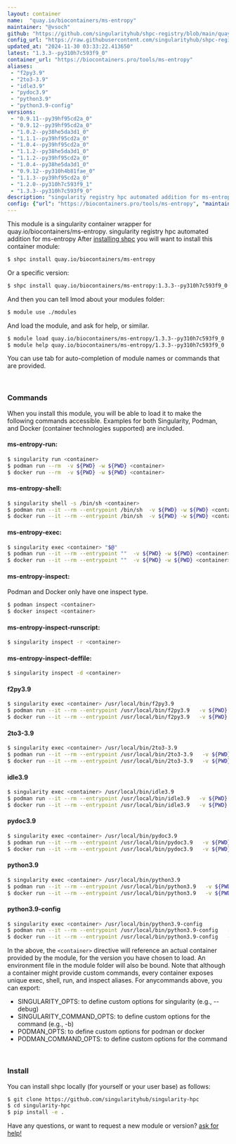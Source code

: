 ```yaml
---
layout: container
name:  "quay.io/biocontainers/ms-entropy"
maintainer: "@vsoch"
github: "https://github.com/singularityhub/shpc-registry/blob/main/quay.io/biocontainers/ms-entropy/container.yaml"
config_url: "https://raw.githubusercontent.com/singularityhub/shpc-registry/main/quay.io/biocontainers/ms-entropy/container.yaml"
updated_at: "2024-11-30 03:33:22.413650"
latest: "1.3.3--py310h7c593f9_0"
container_url: "https://biocontainers.pro/tools/ms-entropy"
aliases:
 - "f2py3.9"
 - "2to3-3.9"
 - "idle3.9"
 - "pydoc3.9"
 - "python3.9"
 - "python3.9-config"
versions:
 - "0.9.11--py39hf95cd2a_0"
 - "0.9.12--py39hf95cd2a_0"
 - "1.0.2--py38he5da3d1_0"
 - "1.1.1--py39hf95cd2a_0"
 - "1.0.4--py39hf95cd2a_0"
 - "1.1.2--py38he5da3d1_0"
 - "1.1.2--py39hf95cd2a_0"
 - "1.0.4--py38he5da3d1_0"
 - "0.9.12--py310h4b81fae_0"
 - "1.1.3--py39hf95cd2a_0"
 - "1.2.0--py310h7c593f9_1"
 - "1.3.3--py310h7c593f9_0"
description: "singularity registry hpc automated addition for ms-entropy"
config: {"url": "https://biocontainers.pro/tools/ms-entropy", "maintainer": "@vsoch", "description": "singularity registry hpc automated addition for ms-entropy", "latest": {"1.3.3--py310h7c593f9_0": "sha256:82d5f9389f419b440a98bdc82bbc66df0e78980cb9b6c963dea85bdd68b1d012"}, "tags": {"0.9.11--py39hf95cd2a_0": "sha256:9a214f867f7e25607222706c91c9e85003bdffabd968d1a66dd033b24026fc3a", "0.9.12--py39hf95cd2a_0": "sha256:7e003f0fbcac40d0083c5dd52d9e480eef120f804b8a0bb70862ac98c4bc8222", "1.0.2--py38he5da3d1_0": "sha256:137e0aa1e63664ce757b015c3614d2010ef8f376414f73917ac63f9ae9ba25b8", "1.1.1--py39hf95cd2a_0": "sha256:884532bba6b8755a13fb3935c0d6a7102ce281e3adc5e25a247d121adc1cefa6", "1.0.4--py39hf95cd2a_0": "sha256:7ab28059fd65e8bc3204a088eb1fdf01c2628dcf8361879efca07206dcddf0f6", "1.1.2--py38he5da3d1_0": "sha256:aab9c476ff3e6bcc05649501f7bdea067d2bcf4f19c12ad30e27b836d0572ca9", "1.1.2--py39hf95cd2a_0": "sha256:93c45dbda07cb2856bb0c78e12eeccf3e2b67c342c3fda6eb7084b64506f56c4", "1.0.4--py38he5da3d1_0": "sha256:c17461cd4cb253c879b206ffaa9a61c9c5fc3ebe041c012156340dfe4895af9e", "0.9.12--py310h4b81fae_0": "sha256:18c02b6bb949a6aa8b26f6a33c568f4d408fe95d351b6fe725bccb23c9688548", "1.1.3--py39hf95cd2a_0": "sha256:6e967532ff8d6495332f84f4fc226f231decf75f35629701e2e2dea44e2dd8e9", "1.2.0--py310h7c593f9_1": "sha256:892723798f8ffb19478f6e5f4be24be72d3dffca809d42dab33f41089f070834", "1.3.3--py310h7c593f9_0": "sha256:82d5f9389f419b440a98bdc82bbc66df0e78980cb9b6c963dea85bdd68b1d012"}, "docker": "quay.io/biocontainers/ms-entropy", "aliases": {"f2py3.9": "/usr/local/bin/f2py3.9", "2to3-3.9": "/usr/local/bin/2to3-3.9", "idle3.9": "/usr/local/bin/idle3.9", "pydoc3.9": "/usr/local/bin/pydoc3.9", "python3.9": "/usr/local/bin/python3.9", "python3.9-config": "/usr/local/bin/python3.9-config"}}
---
```


This module is a singularity container wrapper for quay.io/biocontainers/ms-entropy.
singularity registry hpc automated addition for ms-entropy
After [installing shpc](#install) you will want to install this container module:


```bash
$ shpc install quay.io/biocontainers/ms-entropy
```

Or a specific version:

```bash
$ shpc install quay.io/biocontainers/ms-entropy:1.3.3--py310h7c593f9_0
```

And then you can tell lmod about your modules folder:

```bash
$ module use ./modules
```

And load the module, and ask for help, or similar.

```bash
$ module load quay.io/biocontainers/ms-entropy/1.3.3--py310h7c593f9_0
$ module help quay.io/biocontainers/ms-entropy/1.3.3--py310h7c593f9_0
```

You can use tab for auto-completion of module names or commands that are provided.

<br>

### Commands

When you install this module, you will be able to load it to make the following commands accessible.
Examples for both Singularity, Podman, and Docker (container technologies supported) are included.

#### ms-entropy-run:

```bash
$ singularity run <container>
$ podman run --rm  -v ${PWD} -w ${PWD} <container>
$ docker run --rm  -v ${PWD} -w ${PWD} <container>
```

#### ms-entropy-shell:

```bash
$ singularity shell -s /bin/sh <container>
$ podman run --it --rm --entrypoint /bin/sh  -v ${PWD} -w ${PWD} <container>
$ docker run --it --rm --entrypoint /bin/sh  -v ${PWD} -w ${PWD} <container>
```

#### ms-entropy-exec:

```bash
$ singularity exec <container> "$@"
$ podman run --it --rm --entrypoint ""  -v ${PWD} -w ${PWD} <container> "$@"
$ docker run --it --rm --entrypoint ""  -v ${PWD} -w ${PWD} <container> "$@"
```

#### ms-entropy-inspect:

Podman and Docker only have one inspect type.

```bash
$ podman inspect <container>
$ docker inspect <container>
```

#### ms-entropy-inspect-runscript:

```bash
$ singularity inspect -r <container>
```

#### ms-entropy-inspect-deffile:

```bash
$ singularity inspect -d <container>
```


#### f2py3.9

```bash
$ singularity exec <container> /usr/local/bin/f2py3.9
$ podman run --it --rm --entrypoint /usr/local/bin/f2py3.9   -v ${PWD} -w ${PWD} <container> -c " $@"
$ docker run --it --rm --entrypoint /usr/local/bin/f2py3.9   -v ${PWD} -w ${PWD} <container> -c " $@"
```


#### 2to3-3.9

```bash
$ singularity exec <container> /usr/local/bin/2to3-3.9
$ podman run --it --rm --entrypoint /usr/local/bin/2to3-3.9   -v ${PWD} -w ${PWD} <container> -c " $@"
$ docker run --it --rm --entrypoint /usr/local/bin/2to3-3.9   -v ${PWD} -w ${PWD} <container> -c " $@"
```


#### idle3.9

```bash
$ singularity exec <container> /usr/local/bin/idle3.9
$ podman run --it --rm --entrypoint /usr/local/bin/idle3.9   -v ${PWD} -w ${PWD} <container> -c " $@"
$ docker run --it --rm --entrypoint /usr/local/bin/idle3.9   -v ${PWD} -w ${PWD} <container> -c " $@"
```


#### pydoc3.9

```bash
$ singularity exec <container> /usr/local/bin/pydoc3.9
$ podman run --it --rm --entrypoint /usr/local/bin/pydoc3.9   -v ${PWD} -w ${PWD} <container> -c " $@"
$ docker run --it --rm --entrypoint /usr/local/bin/pydoc3.9   -v ${PWD} -w ${PWD} <container> -c " $@"
```


#### python3.9

```bash
$ singularity exec <container> /usr/local/bin/python3.9
$ podman run --it --rm --entrypoint /usr/local/bin/python3.9   -v ${PWD} -w ${PWD} <container> -c " $@"
$ docker run --it --rm --entrypoint /usr/local/bin/python3.9   -v ${PWD} -w ${PWD} <container> -c " $@"
```


#### python3.9-config

```bash
$ singularity exec <container> /usr/local/bin/python3.9-config
$ podman run --it --rm --entrypoint /usr/local/bin/python3.9-config   -v ${PWD} -w ${PWD} <container> -c " $@"
$ docker run --it --rm --entrypoint /usr/local/bin/python3.9-config   -v ${PWD} -w ${PWD} <container> -c " $@"
```



In the above, the `<container>` directive will reference an actual container provided
by the module, for the version you have chosen to load. An environment file in the
module folder will also be bound. Note that although a container
might provide custom commands, every container exposes unique exec, shell, run, and
inspect aliases. For anycommands above, you can export:

 - SINGULARITY_OPTS: to define custom options for singularity (e.g., --debug)
 - SINGULARITY_COMMAND_OPTS: to define custom options for the command (e.g., -b)
 - PODMAN_OPTS: to define custom options for podman or docker
 - PODMAN_COMMAND_OPTS: to define custom options for the command

<br>

### Install

You can install shpc locally (for yourself or your user base) as follows:

```bash
$ git clone https://github.com/singularityhub/singularity-hpc
$ cd singularity-hpc
$ pip install -e .
```

Have any questions, or want to request a new module or version? [ask for help!](https://github.com/singularityhub/singularity-hpc/issues)